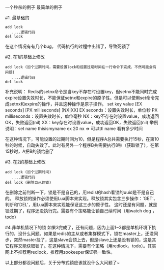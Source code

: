 一个秒杀的例子
最简单的例子

#1. 最基础的
```
add lock
   ....逻辑代码
del lock
```
在这个情况有有几个bug。 代码执行的过程中出错了，导致死锁了

#2. 在1的基础上修改
```
add lock (加个过期时间，需要设置lock和设置过期时间在一行命令下完成，不然可能会有问题)
   ....逻辑代码
del lock
```
补充说明：
Redis的setnx命令是当key不存在时设置key，但setnx不能同时完成expire设置失效时长，不能保证setnx和expire的原子性。但是可以使用set命令完成setnx和expire的操作，并且这种操作是原子操作。
set key value [EX seconds] [PX milliseconds] [NX|XX]
EX seconds：设置失效时长，单位秒
PX milliseconds：设置失效时长，单位毫秒
NX：key不存在时设置value，成功返回OK，失败返回(nil)
XX：key存在时设置value，成功返回OK，失败返回(nil)
举例说明：set name thisismyname ex 20 nx   => 可以ttl name 看有多少时间

在这种情况下，可能设置的过期时间为10，但是程序A总共需要执行15秒，在第10秒的时候，自动失效了。此时有另外一个程序B共需要执行8秒（获取锁了），在第15秒时，A把B的锁给删了

#3. 在2的基础上修改
```
add lock (加个过期时间)
   ....逻辑代码
del lock (删除自己的锁)
```
在删除之前判断一下，锁是不是自己的，用redis的hash看锁的uuid是不是自己的。
释放锁的操作必须使用Lua脚本来实现。释放锁其实包含三步操作：’GET’、判断和’DEL’，用Lua脚本来实现能保证这三步的原子性。
这时还是有问题，就是锁过期了，程序还没执行完。需要有个策略能让锁自己续时间（用watch dog ，todo）

#4.非单机情况下的锁
 如果3完成了，还有问题，因为上面1~3都是单机环境下执行的，没什么问题。如果是redis的主从或者集群模式下，锁在master上，还没同步，突然master挂了，这是slave会顶上去，但是slave上还是没有锁的，这是其它程序又能获取锁了。在这种情况下，需要有个策略（用redlock，todo）。其实网上不推荐用redlock，推荐用zookeeper保证强一致性。

以上部分都没问题后，关于分布式锁应该就没什么大问题了~

